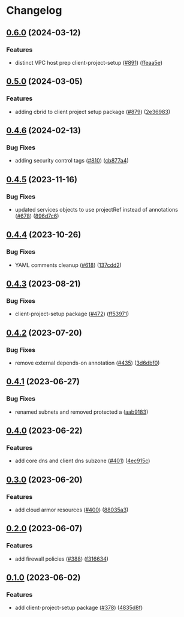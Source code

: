 # Changelog

## [0.6.0](https://github.com/GoogleCloudPlatform/pubsec-declarative-toolkit/compare/solutions/client-project-setup/0.5.0...solutions/client-project-setup/0.6.0) (2024-03-12)


### Features

* distinct VPC host prep client-project-setup ([#891](https://github.com/GoogleCloudPlatform/pubsec-declarative-toolkit/issues/891)) ([ffeaa5e](https://github.com/GoogleCloudPlatform/pubsec-declarative-toolkit/commit/ffeaa5e884ae8da2c71782d4bd2b31336d3e4c98))

## [0.5.0](https://github.com/GoogleCloudPlatform/pubsec-declarative-toolkit/compare/solutions/client-project-setup/0.4.6...solutions/client-project-setup/0.5.0) (2024-03-05)


### Features

* adding cbrid to client project setup package ([#879](https://github.com/GoogleCloudPlatform/pubsec-declarative-toolkit/issues/879)) ([2e36983](https://github.com/GoogleCloudPlatform/pubsec-declarative-toolkit/commit/2e36983ef148b185e32912ea60a6d0c8584e2e7a))

## [0.4.6](https://github.com/GoogleCloudPlatform/pubsec-declarative-toolkit/compare/solutions/client-project-setup/0.4.5...solutions/client-project-setup/0.4.6) (2024-02-13)


### Bug Fixes

* adding security control tags ([#810](https://github.com/GoogleCloudPlatform/pubsec-declarative-toolkit/issues/810)) ([cb877a4](https://github.com/GoogleCloudPlatform/pubsec-declarative-toolkit/commit/cb877a4f465135677675f5e3b42a73b324e9827b))

## [0.4.5](https://github.com/GoogleCloudPlatform/pubsec-declarative-toolkit/compare/solutions/client-project-setup/0.4.4...solutions/client-project-setup/0.4.5) (2023-11-16)


### Bug Fixes

* updated services objects to use projectRef instead of annotations ([#678](https://github.com/GoogleCloudPlatform/pubsec-declarative-toolkit/issues/678)) ([896d7c6](https://github.com/GoogleCloudPlatform/pubsec-declarative-toolkit/commit/896d7c6efeeb217faea15db6f39de825ceb17a6e))

## [0.4.4](https://github.com/GoogleCloudPlatform/pubsec-declarative-toolkit/compare/solutions/client-project-setup/0.4.3...solutions/client-project-setup/0.4.4) (2023-10-26)


### Bug Fixes

* YAML comments cleanup ([#618](https://github.com/GoogleCloudPlatform/pubsec-declarative-toolkit/issues/618)) ([137cdd2](https://github.com/GoogleCloudPlatform/pubsec-declarative-toolkit/commit/137cdd20cdded8deb2eed7437e620cc697500b2e))

## [0.4.3](https://github.com/GoogleCloudPlatform/pubsec-declarative-toolkit/compare/solutions/client-project-setup/0.4.2...solutions/client-project-setup/0.4.3) (2023-08-21)


### Bug Fixes

* client-project-setup package ([#472](https://github.com/GoogleCloudPlatform/pubsec-declarative-toolkit/issues/472)) ([ff53971](https://github.com/GoogleCloudPlatform/pubsec-declarative-toolkit/commit/ff53971a79ca4120329870924be9bbf948eda879))

## [0.4.2](https://github.com/GoogleCloudPlatform/pubsec-declarative-toolkit/compare/solutions/client-project-setup/0.4.1...solutions/client-project-setup/0.4.2) (2023-07-20)


### Bug Fixes

* remove external depends-on annotation ([#435](https://github.com/GoogleCloudPlatform/pubsec-declarative-toolkit/issues/435)) ([3d6dbf0](https://github.com/GoogleCloudPlatform/pubsec-declarative-toolkit/commit/3d6dbf0cf11efa9e449b8c3f8e3f594b7897a577))

## [0.4.1](https://github.com/GoogleCloudPlatform/pubsec-declarative-toolkit/compare/solutions/client-project-setup/0.4.0...solutions/client-project-setup/0.4.1) (2023-06-27)


### Bug Fixes

* renamed subnets and removed protected a ([aab9183](https://github.com/GoogleCloudPlatform/pubsec-declarative-toolkit/commit/aab9183db352112cda77526c6b06baf56355f82f))

## [0.4.0](https://github.com/GoogleCloudPlatform/pubsec-declarative-toolkit/compare/solutions/client-project-setup/0.3.0...solutions/client-project-setup/0.4.0) (2023-06-22)


### Features

* add core dns and client dns subzone ([#401](https://github.com/GoogleCloudPlatform/pubsec-declarative-toolkit/issues/401)) ([4ec915c](https://github.com/GoogleCloudPlatform/pubsec-declarative-toolkit/commit/4ec915c58014ca84fd1e6a7b65248249be65b28c))

## [0.3.0](https://github.com/GoogleCloudPlatform/pubsec-declarative-toolkit/compare/solutions/client-project-setup/0.2.0...solutions/client-project-setup/0.3.0) (2023-06-20)


### Features

* add cloud armor resources ([#400](https://github.com/GoogleCloudPlatform/pubsec-declarative-toolkit/issues/400)) ([88035a3](https://github.com/GoogleCloudPlatform/pubsec-declarative-toolkit/commit/88035a3091e2baebd1fbb358ced61684e1584027))

## [0.2.0](https://github.com/GoogleCloudPlatform/pubsec-declarative-toolkit/compare/solutions/client-project-setup/0.1.0...solutions/client-project-setup/0.2.0) (2023-06-07)


### Features

* add firewall policies ([#388](https://github.com/GoogleCloudPlatform/pubsec-declarative-toolkit/issues/388)) ([f316634](https://github.com/GoogleCloudPlatform/pubsec-declarative-toolkit/commit/f316634df164a0711fd647fdc2a47aa22652a7dd))

## [0.1.0](https://github.com/GoogleCloudPlatform/pubsec-declarative-toolkit/compare/solutions/client-project-setup-v0.0.1...solutions/client-project-setup/0.1.0) (2023-06-02)


### Features

* add client-project-setup package ([#378](https://github.com/GoogleCloudPlatform/pubsec-declarative-toolkit/issues/378)) ([4835d8f](https://github.com/GoogleCloudPlatform/pubsec-declarative-toolkit/commit/4835d8fc61cd75559950353c41dfdf0ec7ee877c))
